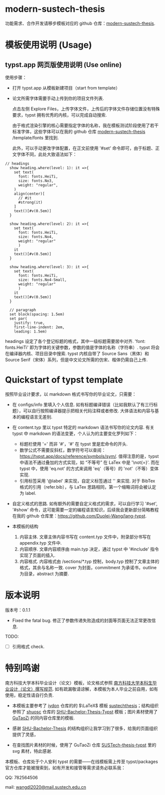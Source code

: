 # modern-sustech-thesis 

功能需求、合作开发请移步模板对应的 github 仓库：[modern-sustech-thesis](https://github.com/Duolei-Wang/modern-sustech-thesis). 

# 模板使用说明 (Usage)

## typst.app 网页版使用说明 (Use online)

使用步骤：

- 打开 typst.app 从模板新建项目（start from template）

- 论文所需字体需要手动上传到你的项目文件列表.

  点击左侧 Explore Files，上传字体文件，上传后的字体文件存储位置没有特殊要求，typst 拥有优秀的内核，可以完成自动搜索.

  由于格式渲染引擎的核心需要指定字体的名称，我在模板测试阶段使用了若干标准字体，这些字体可以在我的 github 仓库 [modern-sustech-thesis](https://github.com/Duolei-Wang/modern-sustech-thesis) /template/fonts 里找到.

  此外，可以手动更改字体配置，在正文前使用 '#set' 命令即可，由于标题、正文字体不同，此处大致语法如下：

```typst
// headings
  show heading.where(level: 1): it =>{
    set text(
      font: fonts.HeiTi,
      size: fonts.No3,
      weight: "regular",
    )
    align(center)[
      // #it
      #strong(it)
    ]
    text()[#v(0.5em)]
  }

  show heading.where(level: 2): it =>{
    set text(
      font: fonts.HeiTi,
      size: fonts.No4,
      weight: "regular"
      )
    it
    text()[#v(0.5em)]
  }

  show heading.where(level: 3): it =>{
    set text(
      font: fonts.HeiTi,
      size: fonts.No4-Small,
      weight: "regular"
      )
    it
    text()[#v(0.5em)] 
  }

  // paragraph
  set block(spacing: 1.5em)
  set par(
    justify: true,
    first-line-indent: 2em,
    leading: 1.5em)
```

  headings 设定了各个登记标题的格式，其中一级标题需要居中对齐.
  'font: fonts.HeiTi' 即为字体的关键参数，参数的值是字体的名称（字符串）. typst 将会在编译器内核、项目目录中搜索. typst 内核自带了 Source Sans（黑体）和 Source Serif（宋体）系列，但是中文论文所需的仿宋、楷体仍需自己上传.


# Quickstart of typst template

按照毕业设计要求，以 markdown 格式书写你的毕业论文，只需要：

- 在 configs/info 里填入个人信息.
  如有标题编译错误（比如我默认了有三行标题），可以自行按照编译器提示把相关代码注释或者修改. 大体语法和内容与基本的编程语言无差别.

- 在 content.typ 里以 typst 特定的 markdown 语法书写你的论文内容. 
  有关 typst 中 markdown 的语法变更，个人认为的主要变化罗列如下：
  - 标题栏使用 '=' 而非 '#'，'#' 在 typst 里是宏命令的开头.
  - 数学公式不需要反斜杠，数学符号可以查阅：https://typst.app/docs/reference/symbols/sym/. 值得注意的是，typst 中语法不通过叠加的方式实现，如 “不等号” 在 LaTex 中是 '\not{=}'. 而在 typst 中，使用 'eq.not' 的方式来调用 'eq'（等号）的 'not'（不等）变体实现.
  - 引用标签采用 '@label' 来实现，自定义标签通过 '<label-title>' 来实现. 对于 BibTex 格式的引用（refer.bib），与 LaTex 思路相同，第一个缩略词将会被认定为 label.

- 自定义格式的思路.
  如有额外的需要自定义格式的需求，可以自行学习 '#set', '#show' 命令，这可能需要一定的编程语言知识，后续我会更新部分简略教程在我的 github 仓库里：https://github.com/Duolei-Wang/lang-typst.

- 本模板的结构
  1. 内容主体. 文章主体内容书写在 content.typ 文件中，附录部分书写在 appendix.typ 文件中.
  2. 内容顺序. 文章内容顺序由 main.typ 决定，通过 typst 中 '#include' 指令实现了页面的插入. 
  3. 内容格式. 内容格式由 /sections/*.typ 控制，body.typ 控制了文章主体的格式，其余与名称一致. cover 为封面，commitment 为承诺书，outline 为目录，abstract 为摘要.

# 版本说明

版本号：0.1.1

- Fixed the fatal bug.
  修正了参数传递失败造成的封面等页面无法正常更改信息.

TODO:

- [ ] 引用格式 check.


# 特别鸣谢

南方科技大学本科毕业设计（论文）模板，论文格式参照 [南方科技大学本科生毕业设计（论文）撰写规范](https://tao.sustech.edu.cn/studentService/graduation_project.html). 如有疏漏敬请谅解，本模板为本人毕业之前自用，如有使用，稳定性请自行负责. 

- 本模板主要参考了 [iydon](https://github.com/iydon) 仓库的的 $\LaTeX$ 模板 [sustechthesis](https://github.com/iydon/sustechthesis)；结构组织参照了 [shuosc](https://github.com/shuosc) 仓库的 [SHU-Bachelor-Thesis-Typst](https://github.com/shuosc/SHU-Bachelor-Thesis-Typst) 模板；图片素材使用了 [GuTaoZi](https://github.com/GuTaoZi) 的同内容仓库里的模板.

- 感谢 [SHU-Bachelor-Thesis](https://github.com/shuosc/SHU-Bachelor-Thesis-Typst) 的结构组织让我学习到了很多，给我的页面组织提供了灵感，

- 在查找图片素材的时候，使用了 GuTaoZi 仓库 [SUSTech-thesis-typst](https://github.com/GuTaoZi/SUSTech-thesis-typst) 里的svg 素材，特此感谢. 


本模板、仓库处于个人安利 typst 的需要——在线模板需上传至 typst/packages 官方仓库才能被搜索到，如有开发和接管等需求请务必联系我：

QQ: 782564506

mail: wangdl2020@mail.sustech.edu.cn